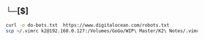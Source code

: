 ## └─[$]  
``` bash
curl -o do-bots.txt  https://www.digitalocean.com/robots.txt
scp ~/.vimrc k2@192.168.0.127:/Volumes/GoGo/WIP\ Master/K2\ Notes/.vimrc
```
